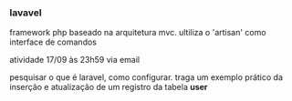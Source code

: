 ### lavavel

framework php baseado na arquitetura mvc. ultiliza o 'artisan' como interface de comandos

atividade 17/09 às 23h59 via email

pesquisar o que é laravel, como configurar. traga um exemplo prático da inserção e atualização de um registro da tabela **user**
